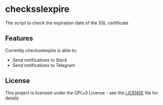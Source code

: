 # checksslexpire
The script to check the expiration date of the SSL certificate

## Features

Currently checksslexpire is able to:
- Send notifications to Slack
- Send notifications to Telegram


## License

This project is licensed under the GPLv3 License - see the [LICENSE](LICENSE) file for details

